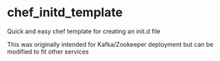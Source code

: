 # chef_initd_template
Quick and easy chef template for creating an init.d file

This was originally intended for Kafka/Zookeeper deployment but can be modified to fit other services